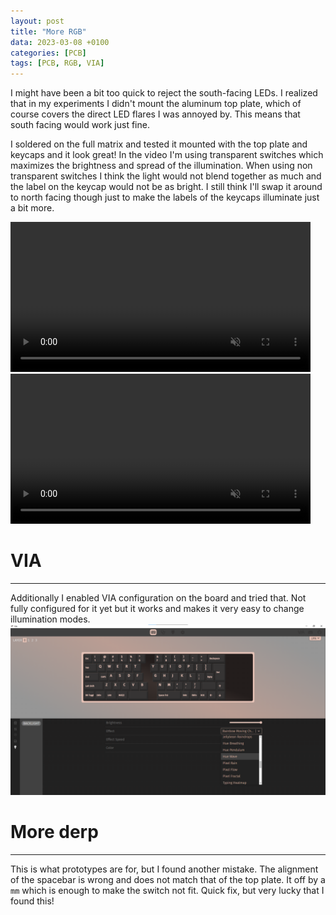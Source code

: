 ```yaml
---
layout: post
title: "More RGB"
data: 2023-03-08 +0100
categories: [PCB]
tags: [PCB, RGB, VIA]
---
```


I might have been a bit too quick to reject the south-facing LEDs. I realized
that in my experiments I didn't mount the aluminum top plate, which of course
covers the direct LED flares I was annoyed by. This means that south facing
would work just fine.

I soldered on the full matrix and tested it mounted with
the top plate and keycaps and it look great! In the video I'm using transparent
switches which maximizes the brightness and spread of the illumination. When
using non transparent switches I think the light would not blend together as
much and the label on the keycap would not be as bright.
I still think I'll swap it around to north facing though just to make the labels
of the keycaps illuminate just a bit more.

<video muted controls loop autoplay width="480">
    <source src="../../assets/img/230308/recorded-2724684368886.MP4" type="video/mp4">
</video>

<video muted controls loop autoplay width="480">
    <source src="../../assets/img/230308/IMG_1779.mp4" type="video/mp4">
</video>

# VIA
---

Additionally I enabled VIA configuration on the board and tried that. Not fully configured for it yet but it works and makes it very easy to change illumination modes.
![via](/assets/img/230308/via.png)

# More derp
---

This is what prototypes are for, but I found another mistake. The alignment of the spacebar is wrong and does not match that of the top plate. It off by a `mm` which is enough to make the switch not fit. Quick fix, but very lucky that I found this!
